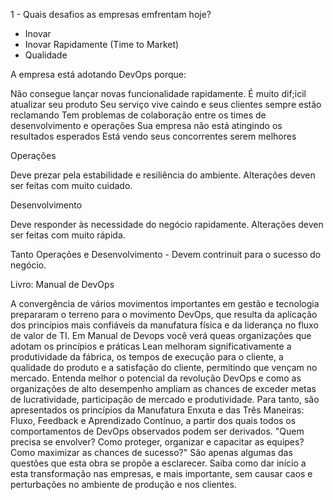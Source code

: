 1 - Quais desafios as empresas emfrentam hoje?

- Inovar
- Inovar Rapidamente (Time to Market)
- Qualidade

A empresa está adotando DevOps porque:

Não consegue lançar novas funcionalidade rapidamente.
É muito dif;icil atualizar seu produto
Seu serviço vive caindo e seus clientes sempre estão reclamando
Tem problemas de colaboração entre os times de desenvolvimento e operações
Sua empresa não está atingindo os resultados esperados 
Está vendo seus concorrentes serem melhores


Operações

Deve prezar pela estabilidade e resiliência do ambiente. 
Alterações deven ser feitas com muito cuidado.

Desenvolvimento

Deve responder às necessidade do negócio rapidamente.
Alterações deven ser feitas com muito rápida.

Tanto Operações e Desenvolvimento - Devem contrinuit para o sucesso do negócio.

Livro: Manual de DevOps

A convergência de vários movimentos importantes em gestão e tecnologia prepararam o terreno para o movimento DevOps, que resulta da aplicação dos princípios mais confiáveis da manufatura física e da liderança no fluxo de valor de TI. Em Manual de Devops você verá queas organizações que adotam os princípios e práticas Lean melhoram significativamente a produtividade da fábrica, os tempos de execução para o cliente, a qualidade do produto e a satisfação do cliente, permitindo que vençam no mercado. Entenda melhor o potencial da revolução DevOps e como as organizações de alto desempenho ampliam as chances de exceder metas de lucratividade, participação de mercado e produtividade. Para tanto, são apresentados os princípios da Manufatura Enxuta e das Três Maneiras: Fluxo, Feedback e Aprendizado Contínuo, a partir dos quais todos os comportamentos de DevOps observados podem ser derivados. "Quem precisa se envolver? Como proteger, organizar e capacitar as equipes? Como maximizar as chances de sucesso?" São apenas algumas das questões que esta obra se propõe a esclarecer. Saiba como dar início a esta transformação nas empresas, e mais importante, sem causar caos e perturbações no ambiente de produção e nos clientes.
